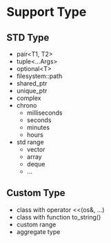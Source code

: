 # Support Type

## STD Type
- pair<T1, T2>
- tuple<...Args>
- optional\<T\>
- filesystem::path
- shared_ptr
- unique_ptr
- complex
- chrono
  - milliseconds
  - seconds
  - minutes
  - hours
- std range
  - vector
  - array
  - deque
  - ...

## Custom Type
- class with operator <<(os&, ...)
- class with function to_string()
- custom range
- aggregate type